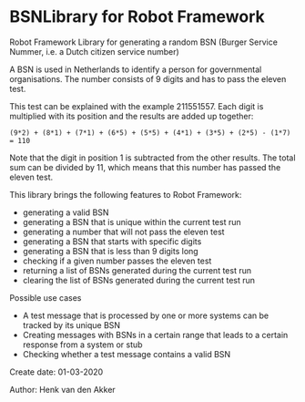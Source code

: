# BSNLibrary for Robot Framework

Robot Framework Library for generating a random BSN (Burger Service Nummer, i.e. a
Dutch citizen service number)

A BSN is used in Netherlands to identify a person for governmental organisations.
The number consists of 9 digits and has to pass the eleven test.

This test can be explained with the example 211551557. Each digit is multiplied with
its position and the results are added up together:

``(9*2) + (8*1) + (7*1) + (6*5) + (5*5) + (4*1) + (3*5) + (2*5) - (1*7) = 110``

Note that the digit in position 1 is subtracted from the other results. The total
sum can be divided by 11, which means that this number has passed the eleven test.

This library brings the following features to Robot Framework:
- generating a valid BSN
- generating a BSN that is unique within the current test run
- generating a number that will not pass the eleven test
- generating a BSN that starts with specific digits
- generating a BSN that is less than 9 digits long
- checking if a given number passes the eleven test
- returning a list of BSNs generated during the current test run
- clearing the list of BSNs generated during the current test run

Possible use cases
- A test message that is processed by one or more systems can be tracked by its unique BSN
- Creating messages with BSNs in a certain range that leads to a certain response from a system or stub
- Checking whether a test message contains a valid BSN

Create date: 01-03-2020

Author: Henk van den Akker
